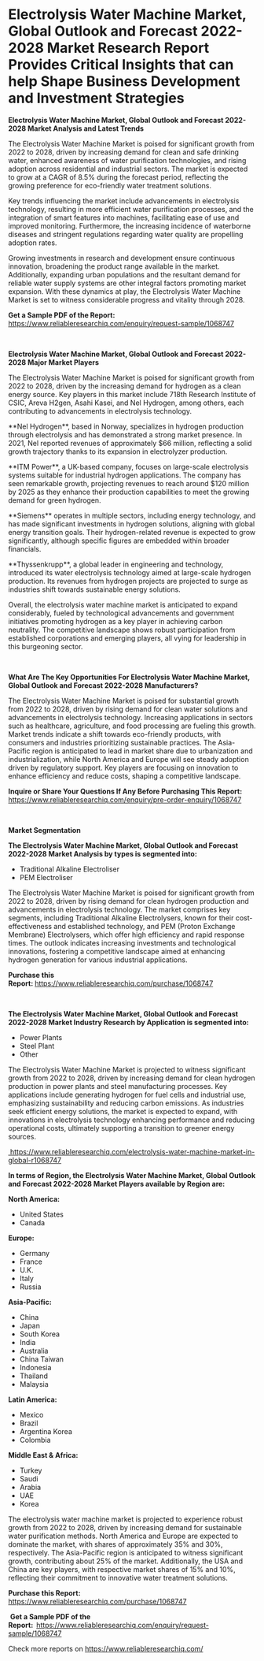 <p><h1>Electrolysis Water Machine Market, Global Outlook and Forecast 2022-2028 Market Research Report Provides Critical Insights that can help Shape Business Development and Investment Strategies</h1></p><p><strong>Electrolysis Water Machine Market, Global Outlook and Forecast 2022-2028 Market Analysis and Latest Trends</strong></p>
<p><p>The Electrolysis Water Machine Market is poised for significant growth from 2022 to 2028, driven by increasing demand for clean and safe drinking water, enhanced awareness of water purification technologies, and rising adoption across residential and industrial sectors. The market is expected to grow at a CAGR of 8.5% during the forecast period, reflecting the growing preference for eco-friendly water treatment solutions.</p><p>Key trends influencing the market include advancements in electrolysis technology, resulting in more efficient water purification processes, and the integration of smart features into machines, facilitating ease of use and improved monitoring. Furthermore, the increasing incidence of waterborne diseases and stringent regulations regarding water quality are propelling adoption rates. </p><p>Growing investments in research and development ensure continuous innovation, broadening the product range available in the market. Additionally, expanding urban populations and the resultant demand for reliable water supply systems are other integral factors promoting market expansion. With these dynamics at play, the Electrolysis Water Machine Market is set to witness considerable progress and vitality through 2028.</p></p>
<p><strong>Get a Sample PDF of the Report:&nbsp;</strong> <a href="https://www.reliableresearchiq.com/enquiry/request-sample/1068747?utm_campaign=3547&utm_medium=2&utm_source=Github&utm_content=ia&utm_term=21032025&utm_id=electrolysis-water-machine-market-global-outlook-and-forecast-2022-2028">https://www.reliableresearchiq.com/enquiry/request-sample/1068747</a></p>
<p>&nbsp;</p>
<p><strong>Electrolysis Water Machine Market, Global Outlook and Forecast 2022-2028 Major Market Players</strong></p>
<p><p>The Electrolysis Water Machine Market is poised for significant growth from 2022 to 2028, driven by the increasing demand for hydrogen as a clean energy source. Key players in this market include 718th Research Institute of CSIC, Areva H2gen, Asahi Kasei, and Nel Hydrogen, among others, each contributing to advancements in electrolysis technology.</p><p>**Nel Hydrogen**, based in Norway, specializes in hydrogen production through electrolysis and has demonstrated a strong market presence. In 2021, Nel reported revenues of approximately $66 million, reflecting a solid growth trajectory thanks to its expansion in electrolyzer production.</p><p>**ITM Power**, a UK-based company, focuses on large-scale electrolysis systems suitable for industrial hydrogen applications. The company has seen remarkable growth, projecting revenues to reach around $120 million by 2025 as they enhance their production capabilities to meet the growing demand for green hydrogen.</p><p>**Siemens** operates in multiple sectors, including energy technology, and has made significant investments in hydrogen solutions, aligning with global energy transition goals. Their hydrogen-related revenue is expected to grow significantly, although specific figures are embedded within broader financials.</p><p>**Thyssenkrupp**, a global leader in engineering and technology, introduced its water electrolysis technology aimed at large-scale hydrogen production. Its revenues from hydrogen projects are projected to surge as industries shift towards sustainable energy solutions.</p><p>Overall, the electrolysis water machine market is anticipated to expand considerably, fueled by technological advancements and government initiatives promoting hydrogen as a key player in achieving carbon neutrality. The competitive landscape shows robust participation from established corporations and emerging players, all vying for leadership in this burgeoning sector.</p></p>
<p>&nbsp;</p>
<p><strong>What Are The Key Opportunities For Electrolysis Water Machine Market, Global Outlook and Forecast 2022-2028 Manufacturers?</strong></p>
<p><p>The Electrolysis Water Machine Market is poised for substantial growth from 2022 to 2028, driven by rising demand for clean water solutions and advancements in electrolysis technology. Increasing applications in sectors such as healthcare, agriculture, and food processing are fueling this growth. Market trends indicate a shift towards eco-friendly products, with consumers and industries prioritizing sustainable practices. The Asia-Pacific region is anticipated to lead in market share due to urbanization and industrialization, while North America and Europe will see steady adoption driven by regulatory support. Key players are focusing on innovation to enhance efficiency and reduce costs, shaping a competitive landscape.</p></p>
<p><strong>Inquire or Share Your Questions If Any Before Purchasing This Report:</strong> <a href="https://www.reliableresearchiq.com/enquiry/pre-order-enquiry/1068747?utm_campaign=3547&utm_medium=2&utm_source=Github&utm_content=ia&utm_term=21032025&utm_id=electrolysis-water-machine-market-global-outlook-and-forecast-2022-2028">https://www.reliableresearchiq.com/enquiry/pre-order-enquiry/1068747</a></p>
<p>&nbsp;</p>
<p><strong>Market Segmentation</strong></p>
<p><strong>The Electrolysis Water Machine Market, Global Outlook and Forecast 2022-2028 Market Analysis by types is segmented into:</strong></p>
<p><ul><li>Traditional Alkaline Electroliser</li><li>PEM Electroliser</li></ul></p>
<p><p>The Electrolysis Water Machine Market is poised for significant growth from 2022 to 2028, driven by rising demand for clean hydrogen production and advancements in electrolysis technology. The market comprises key segments, including Traditional Alkaline Electrolysers, known for their cost-effectiveness and established technology, and PEM (Proton Exchange Membrane) Electrolysers, which offer high efficiency and rapid response times. The outlook indicates increasing investments and technological innovations, fostering a competitive landscape aimed at enhancing hydrogen generation for various industrial applications.</p></p>
<p><strong>Purchase this Report:&nbsp;</strong><a href="https://www.reliableresearchiq.com/purchase/1068747?utm_campaign=3547&utm_medium=2&utm_source=Github&utm_content=ia&utm_term=21032025&utm_id=electrolysis-water-machine-market-global-outlook-and-forecast-2022-2028">https://www.reliableresearchiq.com/purchase/1068747</a></p>
<p>&nbsp;</p>
<p><strong>The Electrolysis Water Machine Market, Global Outlook and Forecast 2022-2028 Market Industry Research by Application is segmented into:</strong></p>
<p><ul><li>Power Plants</li><li>Steel Plant</li><li>Other</li></ul></p>
<p><p>The Electrolysis Water Machine Market is projected to witness significant growth from 2022 to 2028, driven by increasing demand for clean hydrogen production in power plants and steel manufacturing processes. Key applications include generating hydrogen for fuel cells and industrial use, emphasizing sustainability and reducing carbon emissions. As industries seek efficient energy solutions, the market is expected to expand, with innovations in electrolysis technology enhancing performance and reducing operational costs, ultimately supporting a transition to greener energy sources.</p></p>
<p><a href="https://www.reliableresearchiq.com/electrolysis-water-machine-market-in-global-r1068747?utm_campaign=3547&utm_medium=2&utm_source=Github&utm_content=ia&utm_term=21032025&utm_id=electrolysis-water-machine-market-global-outlook-and-forecast-2022-2028">&nbsp;https://www.reliableresearchiq.com/electrolysis-water-machine-market-in-global-r1068747</a></p>
<p><strong>In terms of Region, the Electrolysis Water Machine Market, Global Outlook and Forecast 2022-2028 Market Players available by Region are:</strong></p>
<p>
    <p> <strong> North America: </strong>
        <ul>
            <li>United States</li>
            <li>Canada</li>
        </ul>
        </p> 
    <p> <strong> Europe: </strong>
        <ul>
            <li>Germany</li>
            <li>France</li>
            <li>U.K.</li>
            <li>Italy</li>
            <li>Russia</li>
        </ul>
        </p> 
    <p> <strong> Asia-Pacific: </strong>
        <ul>
            <li>China</li>
            <li>Japan</li>
            <li>South Korea</li>
            <li>India</li>
            <li>Australia</li>
            <li>China Taiwan</li>
            <li>Indonesia</li>
            <li>Thailand</li>
            <li>Malaysia</li>
        </ul>
        </p> 
    <p> <strong> Latin America: </strong>
        <ul>
            <li>Mexico</li>
            <li>Brazil</li>
            <li>Argentina Korea</li>
            <li>Colombia</li>
        </ul>
        </p> 
    <p> <strong> Middle East & Africa: </strong>
        <ul>
            <li>Turkey</li>
            <li>Saudi</li>
            <li>Arabia</li>
            <li>UAE</li>
            <li>Korea</li>
        </ul>
    </p>
    </p>
<p><p>The electrolysis water machine market is projected to experience robust growth from 2022 to 2028, driven by increasing demand for sustainable water purification methods. North America and Europe are expected to dominate the market, with shares of approximately 35% and 30%, respectively. The Asia-Pacific region is anticipated to witness significant growth, contributing about 25% of the market. Additionally, the USA and China are key players, with respective market shares of 15% and 10%, reflecting their commitment to innovative water treatment solutions.</p></p>
<p><strong>Purchase this Report: </strong><a href="https://www.reliableresearchiq.com/purchase/1068747?utm_campaign=3547&utm_medium=2&utm_source=Github&utm_content=ia&utm_term=21032025&utm_id=electrolysis-water-machine-market-global-outlook-and-forecast-2022-2028">https://www.reliableresearchiq.com/purchase/1068747</a></p>
<p>&nbsp;<strong>Get a Sample PDF of the Report:&nbsp;&nbsp;</strong><a href="https://www.reliableresearchiq.com/enquiry/request-sample/1068747?utm_campaign=3547&utm_medium=2&utm_source=Github&utm_content=ia&utm_term=21032025&utm_id=electrolysis-water-machine-market-global-outlook-and-forecast-2022-2028">https://www.reliableresearchiq.com/enquiry/request-sample/1068747</a></p>
<p><strong></strong></p>
<p>Check more reports on <a href="https://www.reliableresearchiq.com/?utm_campaign=3547&utm_medium=2&utm_source=Github&utm_content=ia&utm_term=21032025&utm_id=electrolysis-water-machine-market-global-outlook-and-forecast-2022-2028">https://www.reliableresearchiq.com/</a></p>